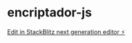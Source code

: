 # encriptador-js

[Edit in StackBlitz next generation editor ⚡️](https://stackblitz.com/~/github.com/DaveSV/encriptador-js)